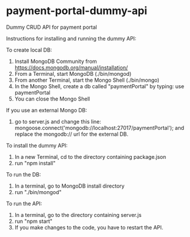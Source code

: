 # payment-portal-dummy-api
Dummy CRUD API for payment portal

Instructions for installing and running the dummy API:

To create local DB:

1. Install MongoDB Community from https://docs.mongodb.org/manual/installation/
2. From a Terminal, start MongoDB (./bin/mongod)
3. From another Terminal, start the Mongo Shell (./bin/mongo)
4. In the Mongo Shell, create a db called "paymentPortal" by typing:
  use paymentPortal
5. You can close the Mongo Shell

If you use an external Mongo DB:

1. go to server.js and change this line:
  mongoose.connect('mongodb://localhost:27017/paymentPortal');
  and replace the mongodb:// url for the external DB.

To install the dummy API:

1. In a new Terminal, cd to the directory containing package.json
2. run "npm install"

To run the DB:

1. In a terminal, go to MongoDB install directory
2. run "./bin/mongod"

To run the API:

1. In a terminal, go to the directory containing server.js
2. run "npm start"
3. If you make changes to the code, you have to restart the API.
